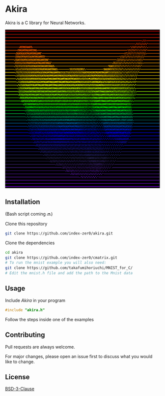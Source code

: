 # Akira

Akira is a C library for Neural Networks.

![Akira logo](/public/a-logo.png)

## Installation

(Bash script coming 🔜)

Clone this repository

```bash
git clone https://github.com/index-zer0/akira.git
```
Clone the dependencies 
```bash
cd akira
git clone https://github.com/index-zer0/cmatrix.git
# To run the mnist example you will also need:
git clone https://github.com/takafumihoriuchi/MNIST_for_C/
# Edit the mnist.h file and add the path to the Mnist data
```


## Usage
Include *Akira* in your program

```C
#include "akira.h"
```
Follow the steps inside one of the examples

## Contributing
Pull requests are always welcome. 

For major changes, please open an issue first to discuss what you would like to change.


## License
[BSD-3-Clause](https://github.com/index-zer0/akira/blob/master/LICENSE)